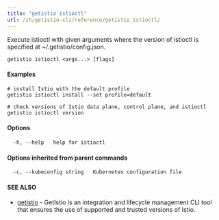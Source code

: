 ```yaml
---
title: "getistio istioctl"
url: /zh/getistio-cli/reference/getistio_istioctl/
---
```


Execute istioctl with given arguments where the version of istioctl is specified at ~/.getistio/config.json.

```
getistio istioctl <args...> [flags]
```

#### Examples

```
# install Istio with the default profile
getistio istioctl install --set profile=default

# check versions of Istio data plane, control plane, and istioctl
getistio istioctl version
```

#### Options

```
  -h, --help   help for istioctl
```

#### Options inherited from parent commands

```
  -c, --kubeconfig string   Kubernetes configuration file
```

#### SEE ALSO

* [getistio](/zh/getistio-cli/reference/getistio/)	 - GetIstio is an integration and lifecycle management CLI tool that ensures the use of supported and trusted versions of Istio.

